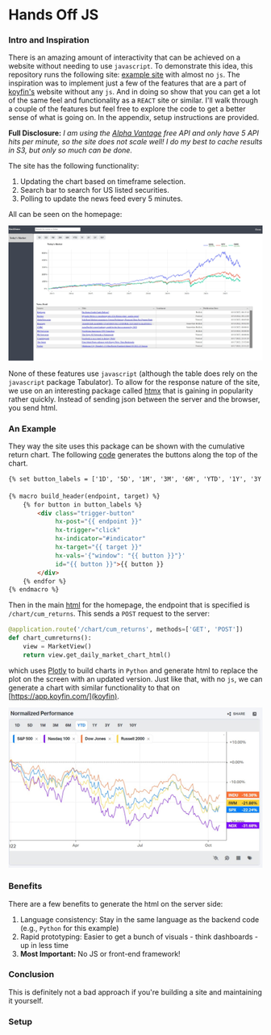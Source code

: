 # Hands Off JS

### Intro and Inspiration
There is an amazing amount of interactivity that can be achieved on a website without
needing to use `javascript`. To demonstrate this idea, this repository runs the
following site: [example site](http://dashboard.zmaytechstack.com/) with almost no `js`.
The inspiration was to implement just a few of the features that are a part
of [koyfin's](https://app.koyfin.com/) website without any `js`. And in doing so 
show that you can get a lot of the same feel and functionality as a `REACT` site 
or similar. I'll walk through a couple of the features but feel free to explore
the code to get a better sense of what is going on. In the appendix, setup instructions
are provided.

**Full Disclosure:** *I am using the [Alpha Vantage](https://www.alphavantage.co/) free API 
and only have 5 API hits per minute, so the site does not scale well! I do my best to cache
results in S3, but only so much can be done.*

The site has the following functionality:

1. Updating the chart based on timeframe selection.
2. Search bar to search for US listed securities.
3. Polling to update the news feed every 5 minutes.

All can be seen on the homepage:

![Homepage](.images/homepage.jpg)

None of these features use `javascript` (although the table does rely on the `javascript` package Tabulator). 
To allow for the response nature of the site, we use on an interesting package called
[htmx](https://htmx.org/) that is gaining in popularity rather quickly. Instead of sending json 
between the server and the browser, you send html.

### An Example
They way the site uses this package can be shown with the cumulative return chart.
The following [code](https://github.com/azakmay/dashboard-sample/blob/master/apps/templates/home/macros.html)
generates the buttons along the top of the chart.

```html
{% set button_labels = ['1D', '5D', '1M', '3M', '6M', 'YTD', '1Y', '3Y', '5Y', '10Y'] %}

{% macro build_header(endpoint, target) %}
    {% for button in button_labels %}
        <div class="trigger-button"
             hx-post="{{ endpoint }}"
             hx-trigger="click"
             hx-indicator="#indicator"
             hx-target="{{ target }}"
             hx-vals='{"window": "{{ button }}"}'
             id="{{ button }}">{{ button }}
        </div>
    {% endfor %}
{% endmacro %}
```

Then in the main [html](https://github.com/azakmay/dashboard-sample/blob/master/apps/templates/home/todays-market-grid.html)
for the homepage, the endpoint that is specified is `/chart/cum_returns`. This sends a `POST` request to the server:

```python
@application.route('/chart/cum_returns', methods=['GET', 'POST'])
def chart_cumreturns():
    view = MarketView()
    return view.get_daily_market_chart_html()
```

which uses [Plotly](https://plotly.com/python/) to build charts in `Python` 
and generate  html to replace the plot on the screen with an updated version. 
Just like that, with no `js`, we can generate a chart with similar functionality 
to that on [https://app.koyfin.com/](koyfin).

![Koyfin](.images/koyfin.jpg)

### Benefits
There are a few benefits to generate the html on the server side:
1. Language consistency: Stay in the same language as the backend code (e.g., `Python` for this example)
2. Rapid prototyping: Easier to get a bunch of visuals - think dashboards - up in less time
3. **Most Important:** No JS or front-end framework! 

### Conclusion
This is definitely not a bad approach if you're building a site and maintaining it yourself.

### Setup
